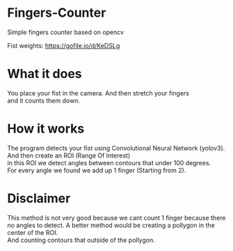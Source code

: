 # Fingers-Counter
Simple fingers counter based on opencv


Fist weights: https://gofile.io/d/KeDSLg

# What it does
You place your fist in the camera. And then stretch your fingers</br> and it counts them down.

# How it works
The program detects your fist using Convolutional Neural Network (yolov3). And then create an ROI (Range Of Interest)</br>
in this ROI we detect angles between contours that under 100 degrees.</br>
For every angle we found we add up 1 finger (Starting from 2). </br>

# Disclaimer
This method is not very good because we cant count 1 finger because there no angles to detect.
A better method would be creating a pollygon in the center of the ROI.</br>
And counting contours that outside of the pollygon.
